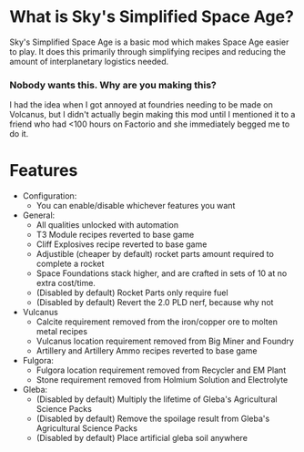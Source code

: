 # What is Sky's Simplified Space Age?
Sky's Simplified Space Age is a basic mod which makes Space Age easier to play.
It does this primarily through simplifying recipes and reducing the amount of interplanetary logistics needed.

### Nobody wants this.  Why are you making this?
I had the idea when I got annoyed at foundries needing to be made on Volcanus, but I didn't actually begin making this mod until I mentioned it to a friend who had <100 hours on Factorio and she immediately begged me to do it.

# Features
* Configuration:
  * You can enable/disable whichever features you want
* General:
  * All qualities unlocked with automation
  * T3 Module recipes reverted to base game
  * Cliff Explosives recipe reverted to base game
  * Adjustible (cheaper by default) rocket parts amount required to complete a rocket
  * Space Foundations stack higher, and are crafted in sets of 10 at no extra cost/time.
  * (Disabled by default) Rocket Parts only require fuel
  * (Disabled by default) Revert the 2.0 PLD nerf, because why not
* Vulcanus
  * Calcite requirement removed from the iron/copper ore to molten metal recipes
  * Vulcanus location requirement removed from Big Miner and Foundry
  * Artillery and Artillery Ammo recipes reverted to base game
* Fulgora:
  * Fulgora location requirement removed from Recycler and EM Plant
  * Stone requirement removed from Holmium Solution and Electrolyte
* Gleba:
  * (Disabled by default) Multiply the lifetime of Gleba's Agricultural Science Packs
  * (Disabled by default) Remove the spoilage result from Gleba's Agricultural Science Packs
  * (Disabled by default) Place artificial gleba soil anywhere
